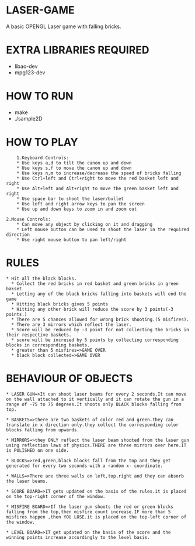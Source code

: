 # LASER-GAME
A basic OPENGL Laser game with falling bricks. 

# EXTRA LIBRARIES REQUIRED
  * libao-dev
  * mpg123-dev
  
# HOW TO RUN
  * make
  * ./sample2D

# HOW TO PLAY

        1.Keyboard Controls:
		* Use keys a,d to tilt the canon up and down
		* Use keys s,f to move the canon up and down 
		* Use keys n,m to increase/decrease the speed of bricks falling
		* Use Ctrl+left and Ctrl+right to move the red basket left and right
		* Use Alt+left and Alt+right to move the green basket left and right
		* Use space bar to shoot the laser/bullet
		* Use left and right arrow keys to pan the screen
		* Use up and down keys to zoom in and zoom out

	2.Mouse Controls:
		* Can move any object by clicking on it and dragging
		* Left mouse button can be used to shoot the laser in the required direction
		* Use right mouse button to pan left/right

# RULES
    * Hit all the black blocks.
	  * Collect the red bricks in red basket and green bricks in green bakset 
	  * Letting any of the black bricks falling into baskets will end the game
	  * Hitting black bricks gives 5 points
	  * Hitting any other brick will reduce the score by 3 points(-3 points.)
	  * There are 5 chances allowed for wrong brick shooting.(5 misfires).
	  * There are 3 mirrors which reflect the laser.
	  * Score will be reduced by -3 point for not collecting the bricks in their respective baskets.
	  * score will be incresed by 5 points by collecting corresponding blocks in corresponding baskets.
	  * greater than 5 misfires=>GAME OVER
	  * black block collected=>GAME OVER
	 
# BEHAVIOUR OF OBJECTS

	* LASER GUN=>It can shoot laser beams for every 2 seconds.It can move on the wall attached to it vertically and it can rotate the gun in a range of -75 to 75 degrees.It shoots only BLACK blocks falling from top.

	* BASKETS=>there are two baskets of color red and green.they can translate in x direction only.they collect the corresponding color blocks falling from upwards.

	* MIRRORS=>they ONLY reflect the laser beam shooted from the laser gun using reflection laws of physics.THERE are three mirrors over here.IT is POLISHED on one side.

	* BLOCKS=>red,green,black blocks fall from the top and they get generated for every two seconds with a random x- coordinate.

	* WALLS=>There are three walls on left,top,right and they can absorb the laser beams.

	* SCORE BOARD=>IT gets updated on the basis of the rules.it is placed on the top-right corner of the window.

	* MISFIRE BOARD=>If the laser gun shoots the red or green blocks falling from the top,then misfire count increase.IF more than 5 misfires happen ,then YOU LOSE.it is placed on the top-left corner of the window.

	* LEVEL BOARD=>IT get updated on the basis of the score and the winning points increase accordingly to the level basis.


